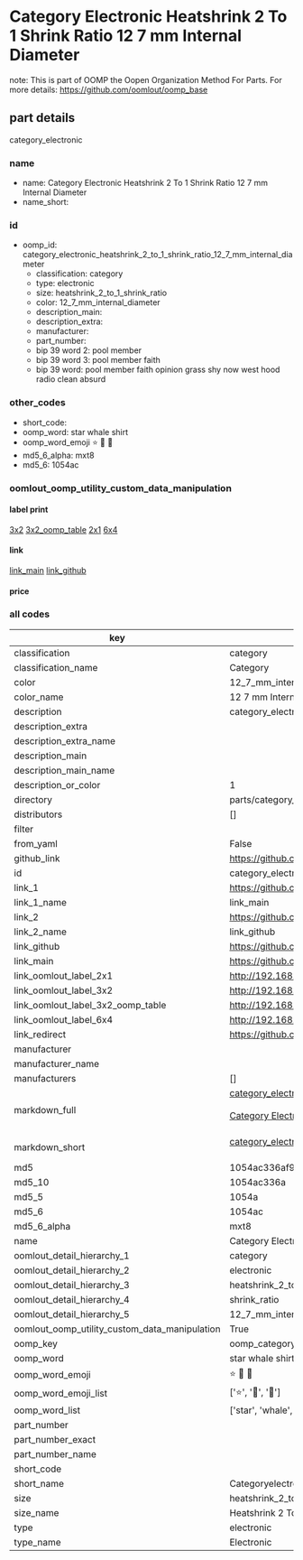 # Category Electronic Heatshrink 2 To 1 Shrink Ratio 12 7 mm Internal Diameter  

note: This is part of OOMP the Oopen Organization Method For Parts. For more details: https://github.com/oomlout/oomp_base

##  part details
  



category_electronic



### name
* name: Category Electronic Heatshrink 2 To 1 Shrink Ratio 12 7 mm Internal Diameter
* name_short: 
### id
* oomp_id: category_electronic_heatshrink_2_to_1_shrink_ratio_12_7_mm_internal_diameter
  * classification: category
  * type: electronic
  * size: heatshrink_2_to_1_shrink_ratio
  * color: 12_7_mm_internal_diameter
  * description_main: 
  * description_extra: 
  * manufacturer: 
  * part_number: 
  * bip 39 word 2: pool member
  * bip 39 word 3: pool member faith
  * bip 39 word: pool member faith opinion grass shy now west hood radio clean absurd

### other_codes
* short_code: 
* oomp_word: star whale shirt
* oomp_word_emoji :star: :whale: :shirt:
* md5_6_alpha: mxt8
* md5_6: 1054ac






### oomlout_oomp_utility_custom_data_manipulation
#### label print
[3x2](http://192.168.1.245:1112/?label=oomp%20mxt8)
[3x2_oomp_table](http://192.168.1.108:1112/?label=oomp%20mxt8)
[2x1](http://192.168.1.242:1112/?label=oomp%20mxt8)
[6x4](http://192.168.1.55:1112/?label=oomp%20mxt8)    

#### link

[link_main](https://github.com/oomlout/oomlout_oomp_version_1_messy/tree/main/parts/category_electronic_heatshrink_2_to_1_shrink_ratio_12_7_mm_internal_diameter) [link_github](https://github.com/oomlout/oomlout_oomp_version_1_messy/tree/main/parts/category_electronic_heatshrink_2_to_1_shrink_ratio_12_7_mm_internal_diameter)                             

#### price







### all codes 
| key | value |  
| --- | --- |  
| classification | category |  
| classification_name | Category |  
| color | 12_7_mm_internal_diameter |  
| color_name | 12 7 mm Internal Diameter |  
| description | category_electronic |  
| description_extra |  |  
| description_extra_name |  |  
| description_main |  |  
| description_main_name |  |  
| description_or_color | 1  |  
| directory | parts/category_electronic_heatshrink_2_to_1_shrink_ratio_12_7_mm_internal_diameter |  
| distributors | [] |  
| filter |  |  
| from_yaml | False |  
| github_link | https://github.com/oomlout/oomlout_oomp_part_src/tree/main/parts/category_electronic_heatshrink_2_to_1_shrink_ratio_12_7_mm_internal_diameter |  
| id | category_electronic_heatshrink_2_to_1_shrink_ratio_12_7_mm_internal_diameter |  
| link_1 | https://github.com/oomlout/oomlout_oomp_version_1_messy/tree/main/parts/category_electronic_heatshrink_2_to_1_shrink_ratio_12_7_mm_internal_diameter |  
| link_1_name | link_main |  
| link_2 | https://github.com/oomlout/oomlout_oomp_version_1_messy/tree/main/parts/category_electronic_heatshrink_2_to_1_shrink_ratio_12_7_mm_internal_diameter |  
| link_2_name | link_github |  
| link_github | https://github.com/oomlout/oomlout_oomp_version_1_messy/tree/main/parts/category_electronic_heatshrink_2_to_1_shrink_ratio_12_7_mm_internal_diameter |  
| link_main | https://github.com/oomlout/oomlout_oomp_version_1_messy/tree/main/parts/category_electronic_heatshrink_2_to_1_shrink_ratio_12_7_mm_internal_diameter |  
| link_oomlout_label_2x1 | http://192.168.1.242:1112/?label=oomp%20mxt8 |  
| link_oomlout_label_3x2 | http://192.168.1.245:1112/?label=oomp%20mxt8 |  
| link_oomlout_label_3x2_oomp_table | http://192.168.1.108:1112/?label=oomp%20mxt8 |  
| link_oomlout_label_6x4 | http://192.168.1.55:1112/?label=oomp%20mxt8 |  
| link_redirect | https://github.com/oomlout/oomlout_oomp_version_1_messy/tree/main/parts/category_electronic_heatshrink_2_to_1_shrink_ratio_12_7_mm_internal_diameter |  
| manufacturer |  |  
| manufacturer_name |  |  
| manufacturers | [] |  
| markdown_full | [category_electronic_heatshrink_2_to_1_shrink_ratio_12_7_mm_internal_diameter](none)<br>[](none)<br>[Category Electronic Heatshrink 2 To 1 Shrink Ratio 12 7 Mm Internal Diameter](none)<br><br> |  
| markdown_short | [category_electronic_heatshrink_2_to_1_shrink_ratio_12_7_mm_internal_diameter](none)<br><br> |  
| md5 | 1054ac336af972e71e32f9b6a422b540 |  
| md5_10 | 1054ac336a |  
| md5_5 | 1054a |  
| md5_6 | 1054ac |  
| md5_6_alpha | mxt8 |  
| name | Category Electronic Heatshrink 2 To 1 Shrink Ratio 12 7 mm Internal Diameter |  
| oomlout_detail_hierarchy_1 | category |  
| oomlout_detail_hierarchy_2 | electronic |  
| oomlout_detail_hierarchy_3 | heatshrink_2_to_1 |  
| oomlout_detail_hierarchy_4 | shrink_ratio |  
| oomlout_detail_hierarchy_5 | 12_7_mm_internal_diameter |  
| oomlout_oomp_utility_custom_data_manipulation | True |  
| oomp_key | oomp_category_electronic_heatshrink_2_to_1_shrink_ratio_12_7_mm_internal_diameter |  
| oomp_word | star whale shirt |  
| oomp_word_emoji | :star: :whale: :shirt: |  
| oomp_word_emoji_list | [':star:', ':whale:', ':shirt:'] |  
| oomp_word_list | ['star', 'whale', 'shirt'] |  
| part_number |  |  
| part_number_exact |  |  
| part_number_name |  |  
| short_code |  |  
| short_name | Categoryelectronic |  
| size | heatshrink_2_to_1_shrink_ratio |  
| size_name | Heatshrink 2 To 1 Shrink Ratio |  
| type | electronic |  
| type_name | Electronic |  
